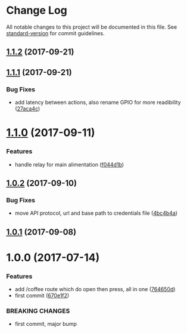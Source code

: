# Change Log

All notable changes to this project will be documented in this file. See [standard-version](https://github.com/conventional-changelog/standard-version) for commit guidelines.

<a name="1.1.2"></a>
## [1.1.2](https://github.com/denouche/arduino-tassimo/compare/v1.1.1...v1.1.2) (2017-09-21)



<a name="1.1.1"></a>
## [1.1.1](https://github.com/denouche/arduino-tassimo/compare/v1.1.0...v1.1.1) (2017-09-21)


### Bug Fixes

* add latency between actions, also rename GPIO for more readibility ([27aca4c](https://github.com/denouche/arduino-tassimo/commit/27aca4c))



<a name="1.1.0"></a>
# [1.1.0](https://github.com/denouche/arduino-tassimo/compare/v1.0.2...v1.1.0) (2017-09-11)


### Features

* handle relay for main alimentation ([f044d1b](https://github.com/denouche/arduino-tassimo/commit/f044d1b))



<a name="1.0.2"></a>
## [1.0.2](https://github.com/denouche/arduino-tassimo/compare/v1.0.1...v1.0.2) (2017-09-10)


### Bug Fixes

* move API protocol, url and base path to credentials file ([4bc4b4a](https://github.com/denouche/arduino-tassimo/commit/4bc4b4a))



<a name="1.0.1"></a>
## [1.0.1](https://github.com/denouche/arduino-tassimo/compare/v1.0.0...v1.0.1) (2017-09-08)



<a name="1.0.0"></a>
# 1.0.0 (2017-07-14)


### Features

* add /coffee route which do open then press, all in one ([764650d](https://github.com/denouche/arduino-tassimo/commit/764650d))
* first commit ([670e1f2](https://github.com/denouche/arduino-tassimo/commit/670e1f2))


### BREAKING CHANGES

* first commit, major bump

